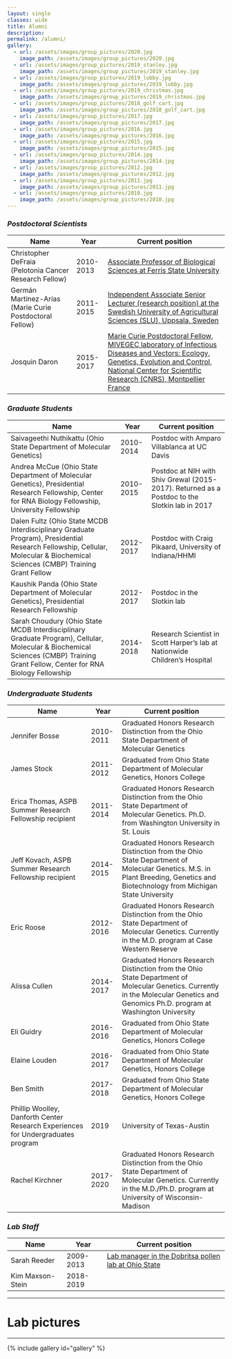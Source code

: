 ```yaml
---
layout: single
classes: wide
title: Alumni
description:
permalink: /alumni/
gallery:
  - url: /assets/images/group_pictures/2020.jpg
    image_path: /assets/images/group_pictures/2020.jpg
  - url: /assets/images/group_pictures/2019_stanley.jpg
    image_path: /assets/images/group_pictures/2019_stanley.jpg
  - url: /assets/images/group_pictures/2019_lobby.jpg
    image_path: /assets/images/group_pictures/2019_lobby.jpg
  - url: /assets/images/group_pictures/2019_christmas.jpg
    image_path: /assets/images/group_pictures/2019_christmas.jpg
  - url: /assets/images/group_pictures/2018_golf_cart.jpg
    image_path: /assets/images/group_pictures/2018_golf_cart.jpg
  - url: /assets/images/group_pictures/2017.jpg
    image_path: /assets/images/group_pictures/2017.jpg
  - url: /assets/images/group_pictures/2016.jpg
    image_path: /assets/images/group_pictures/2016.jpg
  - url: /assets/images/group_pictures/2015.jpg
    image_path: /assets/images/group_pictures/2015.jpg
  - url: /assets/images/group_pictures/2014.jpg
    image_path: /assets/images/group_pictures/2014.jpg
  - url: /assets/images/group_pictures/2012.jpg
    image_path: /assets/images/group_pictures/2012.jpg
  - url: /assets/images/group_pictures/2011.jpg
    image_path: /assets/images/group_pictures/2011.jpg
  - url: /assets/images/group_pictures/2010.jpg
    image_path: /assets/images/group_pictures/2010.jpg
---
```

### *Postdoctoral Scientists*

| Name                                                   | Year               | Current position                                                 |
| ------------------------------------------------------ | ------------------ | ---------------------------------------------------------------- |
| Christopher DeFraia (Pelotonia Cancer Research Fellow) | 2010-2013| [Associate Professor of Biological Sciences at Ferris State University](https://www.ferris.edu/arts-sciences/profiles/biological-sciences/christopher-defraia.html) |
Germán Martinez-Arías (Marie Curie Postdoctoral Fellow) |2011-2015|[Independent Associate Senior Lecturer (research position) at the Swedish University of Agricultural Sciences (SLU), Uppsala, Sweden](https://germanmartinezgroup.wordpress.com)|
Josquin Daron| 2015-2017|[Marie Curie Postdoctoral Fellow, MIVEGEC laboratory of Infectious Diseases and Vectors: Ecology, Genetics, Evolution and Control, National Center for Scientific Research (CNRS), Montpellier France](https://www.mivegec.ird.fr/en/component/content/article?id=1192&Itemid=&selected=451%20)|

### *Graduate Students*

| Name                                                    | Year              | Current position                                                 |
| ------------------------------------------------------- | ----------------- | ---------------------------------------------------------------- |
|Saivageethi Nuthikattu (Ohio State Department of Molecular Genetics)|2010-2014| Postdoc with Amparo Villablanca at UC Davis|
|Andrea McCue (Ohio State Department of Molecular Genetics), Presidential Research Fellowship, Center for RNA Biology Fellowship, University Fellowship|2010-2015| Postdoc at NIH with Shiv Grewal (2015-2017). Returned as a Postdoc to the Slotkin lab in 2017|
|Dalen Fultz (Ohio State MCDB Interdisciplinary Graduate Program), Presidential Research Fellowship, Cellular, Molecular & Biochemical Sciences (CMBP) Training Grant Fellow | 2012-2017| Postdoc with Craig Pikaard, University of Indiana/HHMI|
|Kaushik Panda (Ohio State Department of Molecular Genetics), Presidential Research Fellowship|2012-2017|Postdoc in the Slotkin lab|
|Sarah Choudury (Ohio State MCDB Interdisciplinary Graduate Program), Cellular, Molecular & Biochemical Sciences (CMBP) Training Grant Fellow, Center for RNA Biology Fellowship|2014-2018| Research Scientist in Scott Harper’s lab at Nationwide Children’s Hospital|

### *Undergraduate Students*

| Name                                         | Year              | Current position                                                 |
| -------------------------------------------- | ----------------- | ---------------------------------------------------------------- |
|Jennifer Bosse                                | 2010-2011| Graduated Honors Research Distinction from the Ohio State Department of Molecular Genetics|
|James Stock| 2011-2012|Graduated from Ohio State Department of Molecular Genetics, Honors College|
|Erica Thomas, ASPB Summer Research Fellowship recipient |2011-2014|Graduated Honors Research Distinction from the Ohio State Department of Molecular Genetics. Ph.D. from Washington University in St. Louis|
|Jeff Kovach, ASPB Summer Research Fellowship recipient| 2014-2015|Graduated Honors Research Distinction from the Ohio State Department of Molecular Genetics. M.S. in Plant Breeding, Genetics and Biotechnology from Michigan State University|
|Eric Roose|2012-2016| Graduated Honors Research Distinction from the Ohio State Department of Molecular Genetics. Currently in the M.D. program at Case Western Reserve|
|Alissa Cullen| 2014-2017|Graduated Honors Research Distinction from the Ohio State Department of Molecular Genetics. Currently in the Molecular Genetics and Genomics Ph.D. program at Washington University|
|Eli Guidry|2016-2016| Graduated from Ohio State Department of Molecular Genetics, Honors College|
|Elaine Louden| 2016-2017| Graduated from Ohio State Department of Molecular Genetics, Honors College|
|Ben Smith|2017-2018| Graduated from Ohio State Department of Molecular Genetics, Honors College|
|Phillip Woolley, Danforth Center Research Experiences for Undergraduates program| 2019| University of Texas-Austin|
|Rachel Kirchner| 2017-2020| Graduated Honors Research Distinction from the Ohio State Department of Molecular Genetics. Currently in the M.D./Ph.D. program at University of Wisconsin-Madison|

### *Lab Staff*

| Name                                         | Year              | Current position                                                 |
| -------------------------------------------- | ----------------- | ---------------------------------------------------------------- |
|Sarah Reeder|2009-2013| [Lab manager in the Dobritsa pollen lab at Ohio State](https://molgen.osu.edu/people/dobritsa.1)|
|Kim Maxson-Stein|2018-2019||

---

# Lab pictures
---
{% include gallery id="gallery" %}
